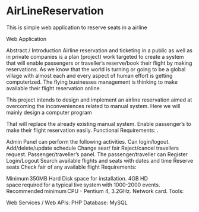# AirLineReservation
 This is simple web application to reserve seats in a airline
 
Web Application

Abstract / Introduction
     Airline reservation and ticketing in a public as well as in private companies is a plan (project) work targeted to create a system that will enable passengers or traveller’s reserve/book their flight by making reservations. As we know that the world is turning or going to be a global village with almost each and every aspect of human effort is getting computerized. The flying businesses management is thinking to make available their flight reservation online.

This project intends to design and implement an airline reservation aimed at overcoming the inconveniences related to manual system. Here we will mainly design a computer program

 That will replace the already existing manual system.
 Enable passenger’s to make their flight reservation easily.
Functional Requirements:        .

Admin Panel can perform the following activities.
 Can login/logout.
 Add/delete/update schedule
 Change sear/ fair
 Reject/cancel travellers request.
Passenger/traveller’s panel.
 The passenger/traveller can Register
 Login/Logout
 Search available flights and seats with dates and time Reserve seats
 Check fair of any available flight
Requirements:

Minimum 350MB Hard Disk space for installation.
 4GB HD space required for a typical live system with 1000-2000 events.
 Recommended minimum CPU - Pentium 4, 3.2GHz.
 Network card.
Tools:

Web Services / Web APIs: PHP
Database: MySQL
